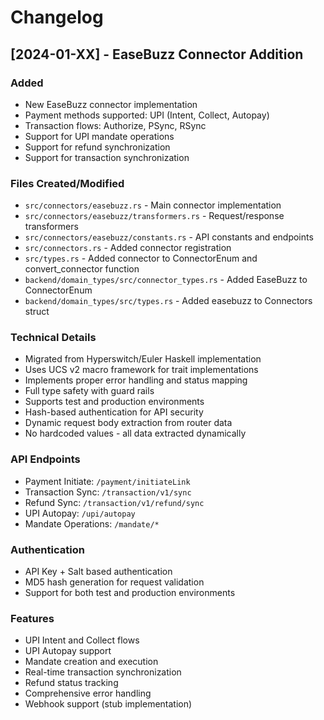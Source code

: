 # Changelog

## [2024-01-XX] - EaseBuzz Connector Addition

### Added
- New EaseBuzz connector implementation
- Payment methods supported: UPI (Intent, Collect, Autopay)
- Transaction flows: Authorize, PSync, RSync
- Support for UPI mandate operations
- Support for refund synchronization
- Support for transaction synchronization

### Files Created/Modified
- `src/connectors/easebuzz.rs` - Main connector implementation
- `src/connectors/easebuzz/transformers.rs` - Request/response transformers
- `src/connectors/easebuzz/constants.rs` - API constants and endpoints
- `src/connectors.rs` - Added connector registration
- `src/types.rs` - Added connector to ConnectorEnum and convert_connector function
- `backend/domain_types/src/connector_types.rs` - Added EaseBuzz to ConnectorEnum
- `backend/domain_types/src/types.rs` - Added easebuzz to Connectors struct

### Technical Details
- Migrated from Hyperswitch/Euler Haskell implementation
- Uses UCS v2 macro framework for trait implementations
- Implements proper error handling and status mapping
- Full type safety with guard rails
- Supports test and production environments
- Hash-based authentication for API security
- Dynamic request body extraction from router data
- No hardcoded values - all data extracted dynamically

### API Endpoints
- Payment Initiate: `/payment/initiateLink`
- Transaction Sync: `/transaction/v1/sync`
- Refund Sync: `/transaction/v1/refund/sync`
- UPI Autopay: `/upi/autopay`
- Mandate Operations: `/mandate/*`

### Authentication
- API Key + Salt based authentication
- MD5 hash generation for request validation
- Support for both test and production environments

### Features
- UPI Intent and Collect flows
- UPI Autopay support
- Mandate creation and execution
- Real-time transaction synchronization
- Refund status tracking
- Comprehensive error handling
- Webhook support (stub implementation)